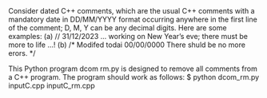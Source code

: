 <div style="text-align: left;">
Consider dated C++ comments, which are the usual C++ comments with a mandatory date
in DD/MM/YYYY format occurring anywhere in the first line of the comment; D, M, Y can be
any decimal digits. Here are some examples:
(a) // 31/12/2023 ... working on New Year’s eve; there must be more to life ...!
(b) /* Modifed todai 00/00/0000
There shuld be no more erors. */

This Python program dcom rm.py is designed to remove all comments from a C++ program. The program
should work as follows:
$ python dcom_rm.py inputC.cpp inputC_rm.cpp
</div>
